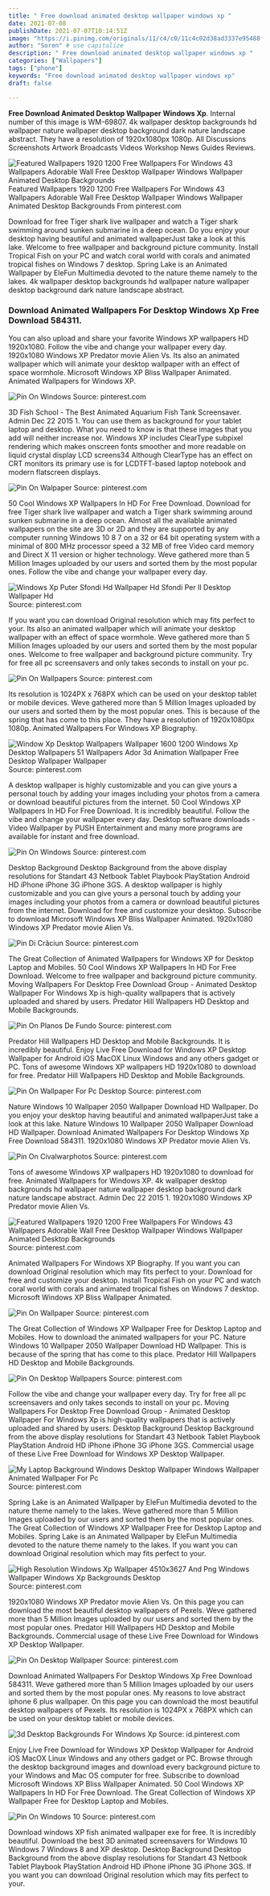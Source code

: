 ```yaml
---
title: " Free download animated desktop wallpaper windows xp "
date: 2021-07-08
publishDate: 2021-07-07T10:14:51Z
image: "https://i.pinimg.com/originals/11/c4/c0/11c4c02d38ad3337e95488f70e627563.jpg"
author: "Soren" # use capitalize
description: " Free download animated desktop wallpaper windows xp "
categories: ["Wallpapers"]
tags: ["phone"]
keywords: "Free download animated desktop wallpaper windows xp"
draft: false

---
```



**Free Download Animated Desktop Wallpaper Windows Xp**. Internal number of this image is WM-69807. 4k wallpaper desktop backgrounds hd wallpaper nature wallpaper desktop background dark nature landscape abstract. They have a resolution of 1920x1080px 1080p. All Discussions Screenshots Artwork Broadcasts Videos Workshop News Guides Reviews.

![Featured Wallpapers 1920 1200 Free Wallpapers For Windows 43 Wallpapers Adorable Wall Free Desktop Wallpaper Windows Wallpaper Animated Desktop Backgrounds](https://i.pinimg.com/originals/85/5f/1e/855f1ee75b3f86e11100895471306200.jpg "Featured Wallpapers 1920 1200 Free Wallpapers For Windows 43 Wallpapers Adorable Wall Free Desktop Wallpaper Windows Wallpaper Animated Desktop Backgrounds")
Featured Wallpapers 1920 1200 Free Wallpapers For Windows 43 Wallpapers Adorable Wall Free Desktop Wallpaper Windows Wallpaper Animated Desktop Backgrounds From pinterest.com


Download for free Tiger shark live wallpaper and watch a Tiger shark swimming around sunken submarine in a deep ocean. Do you enjoy your desktop having beautiful and animated wallpaperJust take a look at this lake. Welcome to free wallpaper and background picture community. Install Tropical Fish on your PC and watch coral world with corals and animated tropical fishes on Windows 7 desktop. Spring Lake is an Animated Wallpaper by EleFun Multimedia devoted to the nature theme namely to the lakes. 4k wallpaper desktop backgrounds hd wallpaper nature wallpaper desktop background dark nature landscape abstract.

### Download Animated Wallpapers For Desktop Windows Xp Free Download 584311.

You can also upload and share your favorite Windows XP wallpapers HD 1920x1080. Follow the vibe and change your wallpaper every day. 1920x1080 Windows XP Predator movie Alien Vs. Its also an animated wallpaper which will animate your desktop wallpaper with an effect of space wormhole. Microsoft Windows XP Bliss Wallpaper Animated. Animated Wallpapers for Windows XP.


![Pin On Windows](https://i.pinimg.com/originals/48/3c/3e/483c3e63118f211d2ab9d42ab1d571ef.jpg "Pin On Windows")
Source: pinterest.com

3D Fish School - The Best Animated Aquarium Fish Tank Screensaver. Admin Dec 22 2015 1. You can use them as background for your tablet laptop and desktop. What you need to know is that these images that you add will neither increase nor. Windows XP includes ClearType subpixel rendering which makes onscreen fonts smoother and more readable on liquid crystal display LCD screens34 Although ClearType has an effect on CRT monitors its primary use is for LCDTFT-based laptop notebook and modern flatscreen displays.

![Pin On Walpaper](https://i.pinimg.com/originals/ff/09/39/ff0939f721d457eeee29412dee608b1d.png "Pin On Walpaper")
Source: pinterest.com

50 Cool Windows XP Wallpapers In HD For Free Download. Download for free Tiger shark live wallpaper and watch a Tiger shark swimming around sunken submarine in a deep ocean. Almost all the available animated wallpapers on the site are 3D or 2D and they are supported by any computer running Windows 10 8 7 on a 32 or 64 bit operating system with a minimal of 800 MHz processor speed a 32 MB of free Video card memory and Direct X 11 version or higher technology. Weve gathered more than 5 Million Images uploaded by our users and sorted them by the most popular ones. Follow the vibe and change your wallpaper every day.

![Windows Xp Puter Sfondi Hd Wallpaper Hd Sfondi Per Il Desktop Wallpaper Hd](https://i.pinimg.com/originals/ed/5f/2c/ed5f2c8c44ea13825ed36307c2d5e036.jpg "Windows Xp Puter Sfondi Hd Wallpaper Hd Sfondi Per Il Desktop Wallpaper Hd")
Source: pinterest.com

If you want you can download Original resolution which may fits perfect to your. Its also an animated wallpaper which will animate your desktop wallpaper with an effect of space wormhole. Weve gathered more than 5 Million Images uploaded by our users and sorted them by the most popular ones. Welcome to free wallpaper and background picture community. Try for free all pc screensavers and only takes seconds to install on your pc.

![Pin On Wallpapers](https://i.pinimg.com/originals/f9/71/ab/f971abfc8ca92b521cf9c7f0f80534fc.jpg "Pin On Wallpapers")
Source: pinterest.com

Its resolution is 1024PX x 768PX which can be used on your desktop tablet or mobile devices. Weve gathered more than 5 Million Images uploaded by our users and sorted them by the most popular ones. This is because of the spring that has come to this place. They have a resolution of 1920x1080px 1080p. Animated Wallpapers For Windows XP Biography.

![Window Xp Desktop Wallpapers Wallpaper 1600 1200 Windows Xp Desktop Wallpapers 51 Wallpapers Ador 3d Animation Wallpaper Free Desktop Wallpaper Wallpaper](https://i.pinimg.com/originals/a2/30/24/a230240202419bc5a26fa08810407e4a.jpg "Window Xp Desktop Wallpapers Wallpaper 1600 1200 Windows Xp Desktop Wallpapers 51 Wallpapers Ador 3d Animation Wallpaper Free Desktop Wallpaper Wallpaper")
Source: pinterest.com

A desktop wallpaper is highly customizable and you can give yours a personal touch by adding your images including your photos from a camera or download beautiful pictures from the internet. 50 Cool Windows XP Wallpapers In HD For Free Download. It is incredibly beautiful. Follow the vibe and change your wallpaper every day. Desktop software downloads - Video Wallpaper by PUSH Entertainment and many more programs are available for instant and free download.

![Pin On Windows](https://i.pinimg.com/originals/d9/4a/60/d94a602f874a14029fd5bab3b16bec7b.jpg "Pin On Windows")
Source: pinterest.com

Desktop Background Desktop Background from the above display resolutions for Standart 43 Netbook Tablet Playbook PlayStation Android HD iPhone iPhone 3G iPhone 3GS. A desktop wallpaper is highly customizable and you can give yours a personal touch by adding your images including your photos from a camera or download beautiful pictures from the internet. Download for free and customize your desktop. Subscribe to download Microsoft Windows XP Bliss Wallpaper Animated. 1920x1080 Windows XP Predator movie Alien Vs.

![Pin Di Crăciun](https://i.pinimg.com/originals/81/68/4d/81684def1a0365b7ad14ea2b1d33f565.jpg "Pin Di Crăciun")
Source: pinterest.com

The Great Collection of Animated Wallpapers for Windows XP for Desktop Laptop and Mobiles. 50 Cool Windows XP Wallpapers In HD For Free Download. Welcome to free wallpaper and background picture community. Moving Wallpapers For Desktop Free Download Group - Animated Desktop Wallpaper For Windows Xp is high-quality wallpapers that is actively uploaded and shared by users. Predator Hill Wallpapers HD Desktop and Mobile Backgrounds.

![Pin On Planos De Fundo](https://i.pinimg.com/originals/85/18/3b/85183b6da06819e35541feec732052f2.png "Pin On Planos De Fundo")
Source: pinterest.com

Predator Hill Wallpapers HD Desktop and Mobile Backgrounds. It is incredibly beautiful. Enjoy Live Free Download for Windows XP Desktop Wallpaper for Android iOS MacOX Linux Windows and any others gadget or PC. Tons of awesome Windows XP wallpapers HD 1920x1080 to download for free. Predator Hill Wallpapers HD Desktop and Mobile Backgrounds.

![Pin On Wallpaper For Pc Desktop](https://i.pinimg.com/originals/8f/3e/5d/8f3e5d7ae105af3da6e110c06f0af7a0.jpg "Pin On Wallpaper For Pc Desktop")
Source: pinterest.com

Nature Windows 10 Wallpaper 2050 Wallpaper Download HD Wallpaper. Do you enjoy your desktop having beautiful and animated wallpaperJust take a look at this lake. Nature Windows 10 Wallpaper 2050 Wallpaper Download HD Wallpaper. Download Animated Wallpapers For Desktop Windows Xp Free Download 584311. 1920x1080 Windows XP Predator movie Alien Vs.

![Pin On Civalwarphotos](https://i.pinimg.com/originals/45/40/f7/4540f7c04ac0779cbbc6c593f6f5cf17.jpg "Pin On Civalwarphotos")
Source: pinterest.com

Tons of awesome Windows XP wallpapers HD 1920x1080 to download for free. Animated Wallpapers for Windows XP. 4k wallpaper desktop backgrounds hd wallpaper nature wallpaper desktop background dark nature landscape abstract. Admin Dec 22 2015 1. 1920x1080 Windows XP Predator movie Alien Vs.

![Featured Wallpapers 1920 1200 Free Wallpapers For Windows 43 Wallpapers Adorable Wall Free Desktop Wallpaper Windows Wallpaper Animated Desktop Backgrounds](https://i.pinimg.com/originals/85/5f/1e/855f1ee75b3f86e11100895471306200.jpg "Featured Wallpapers 1920 1200 Free Wallpapers For Windows 43 Wallpapers Adorable Wall Free Desktop Wallpaper Windows Wallpaper Animated Desktop Backgrounds")
Source: pinterest.com

Animated Wallpapers For Windows XP Biography. If you want you can download Original resolution which may fits perfect to your. Download for free and customize your desktop. Install Tropical Fish on your PC and watch coral world with corals and animated tropical fishes on Windows 7 desktop. Microsoft Windows XP Bliss Wallpaper Animated.

![Pin On Wallpaper](https://i.pinimg.com/originals/37/2a/27/372a27f1ed962318e23362ad0bbd05cf.jpg "Pin On Wallpaper")
Source: pinterest.com

The Great Collection of Windows XP Wallpaper Free for Desktop Laptop and Mobiles. How to download the animated wallpapers for your PC. Nature Windows 10 Wallpaper 2050 Wallpaper Download HD Wallpaper. This is because of the spring that has come to this place. Predator Hill Wallpapers HD Desktop and Mobile Backgrounds.

![Pin On Desktop Wallpapers](https://i.pinimg.com/originals/dc/b6/ad/dcb6ad4f44cdf37e350b4f524affa3e5.jpg "Pin On Desktop Wallpapers")
Source: pinterest.com

Follow the vibe and change your wallpaper every day. Try for free all pc screensavers and only takes seconds to install on your pc. Moving Wallpapers For Desktop Free Download Group - Animated Desktop Wallpaper For Windows Xp is high-quality wallpapers that is actively uploaded and shared by users. Desktop Background Desktop Background from the above display resolutions for Standart 43 Netbook Tablet Playbook PlayStation Android HD iPhone iPhone 3G iPhone 3GS. Commercial usage of these Live Free Download for Windows XP Desktop Wallpaper.

![My Laptop Background Windows Desktop Wallpaper Windows Wallpaper Animated Wallpaper For Pc](https://i.pinimg.com/originals/03/f3/46/03f346ddab09f60b21489e8b83826f9f.jpg "My Laptop Background Windows Desktop Wallpaper Windows Wallpaper Animated Wallpaper For Pc")
Source: pinterest.com

Spring Lake is an Animated Wallpaper by EleFun Multimedia devoted to the nature theme namely to the lakes. Weve gathered more than 5 Million Images uploaded by our users and sorted them by the most popular ones. The Great Collection of Windows XP Wallpaper Free for Desktop Laptop and Mobiles. Spring Lake is an Animated Wallpaper by EleFun Multimedia devoted to the nature theme namely to the lakes. If you want you can download Original resolution which may fits perfect to your.

![High Resolution Windows Xp Wallpaper 4510x3627 And Png Windows Wallpaper Windows Xp Backgrounds Desktop](https://i.pinimg.com/originals/d6/16/f4/d616f4e3810dbb1b2fd6622fe783ec79.png "High Resolution Windows Xp Wallpaper 4510x3627 And Png Windows Wallpaper Windows Xp Backgrounds Desktop")
Source: pinterest.com

1920x1080 Windows XP Predator movie Alien Vs. On this page you can download the most beautiful desktop wallpapers of Pexels. Weve gathered more than 5 Million Images uploaded by our users and sorted them by the most popular ones. Predator Hill Wallpapers HD Desktop and Mobile Backgrounds. Commercial usage of these Live Free Download for Windows XP Desktop Wallpaper.

![Pin On Desktop Wallpaper](https://i.pinimg.com/originals/48/94/5b/48945ba85674e5b02f74c4a160d20f34.jpg "Pin On Desktop Wallpaper")
Source: pinterest.com

Download Animated Wallpapers For Desktop Windows Xp Free Download 584311. Weve gathered more than 5 Million Images uploaded by our users and sorted them by the most popular ones. My reasons to love abstract iphone 6 plus wallpaper. On this page you can download the most beautiful desktop wallpapers of Pexels. Its resolution is 1024PX x 768PX which can be used on your desktop tablet or mobile devices.

![3d Desktop Backgrounds For Windows Xp](https://i.pinimg.com/originals/97/51/06/975106de7dc04f799a307ad8a538d1c0.jpg "3d Desktop Backgrounds For Windows Xp")
Source: id.pinterest.com

Enjoy Live Free Download for Windows XP Desktop Wallpaper for Android iOS MacOX Linux Windows and any others gadget or PC. Browse through the desktop background images and download every background picture to your Windows and Mac OS computer for free. Subscribe to download Microsoft Windows XP Bliss Wallpaper Animated. 50 Cool Windows XP Wallpapers In HD For Free Download. The Great Collection of Windows XP Wallpaper Free for Desktop Laptop and Mobiles.

![Pin On Windows 10](https://i.pinimg.com/originals/11/c4/c0/11c4c02d38ad3337e95488f70e627563.jpg "Pin On Windows 10")
Source: pinterest.com

Download windows XP fish animated wallpaper exe for free. It is incredibly beautiful. Download the best 3D animated screensavers for Windows 10 Windows 7 Windows 8 and XP desktop. Desktop Background Desktop Background from the above display resolutions for Standart 43 Netbook Tablet Playbook PlayStation Android HD iPhone iPhone 3G iPhone 3GS. If you want you can download Original resolution which may fits perfect to your.

